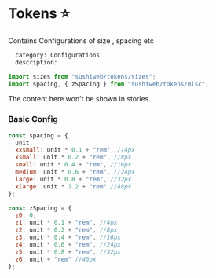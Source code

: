 # Tokens :star:

Contains Configurations of size , spacing etc

```meta
  category: Configurations
  description:
```

```js
import sizes from "sushiweb/tokens/sizes";
import spacing, { zSpacing } from "sushiweb/tokens/misc";
```

<!-- Brief summary of what the component is, and what it's for. -->

<!-- STORY -->

<!-- PROPS -->

<!-- STORY HIDE START -->

The content here won't be shown in stories.

<!-- STORY HIDE END -->

### Basic Config

```js
const spacing = {
  unit,
  xxsmall: unit * 0.1 + "rem", //4px
  xsmall: unit * 0.2 + "rem", //8px
  small: unit * 0.4 + "rem", //16px
  medium: unit * 0.6 + "rem", //24px
  large: unit * 0.8 + "rem", //32px
  xlarge: unit * 1.2 + "rem" //48px
};

const zSpacing = {
  z0: 0,
  z1: unit * 0.1 + "rem", //4px
  z2: unit * 0.2 + "rem", //8px
  z3: unit * 0.4 + "rem", //16px
  z4: unit * 0.6 + "rem", //24px
  z5: unit * 0.8 + "rem", //32px
  z6: unit + "rem" //40px
};
```
